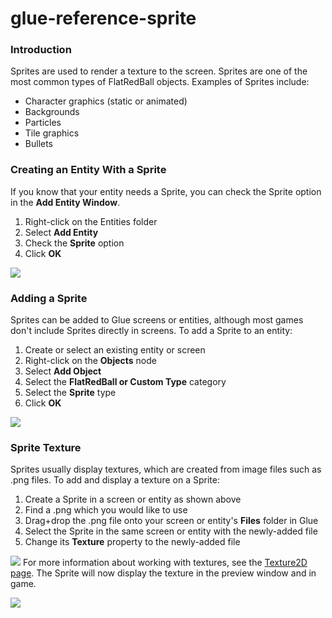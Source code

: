 # glue-reference-sprite

### Introduction

Sprites are used to render a texture to the screen. Sprites are one of the most common types of FlatRedBall objects. Examples of Sprites include:

* Character graphics (static or animated)
* Backgrounds
* Particles
* Tile graphics
* Bullets

### Creating an Entity With a Sprite

If you know that your entity needs a Sprite, you can check the Sprite option in the **Add Entity Window**.

1. Right-click on the Entities folder
2. Select **Add Entity**
3. Check the **Sprite** option
4. Click **OK**

![](../../../../media/2019-06-img\_5d18bae01c0a8.png)

### Adding a Sprite

Sprites can be added to Glue screens or entities, although most games don't include Sprites directly in screens. To add a Sprite to an entity:

1. Create or select an existing entity or screen
2. Right-click on the **Objects** node
3. Select **Add Object**
4. Select the **FlatRedBall or Custom Type** category
5. Select the **Sprite** type
6. Click **OK**

[![](../../../../media/2016-01-2019-05-02\_06-51-56.gif)](../../../../media/2016-01-2019-05-02\_06-51-56.gif)

### Sprite Texture

Sprites usually display textures, which are created from image files such as .png files. To add and display a texture on a Sprite:

1. Create a Sprite in a screen or entity as shown above
2. Find a .png which you would like to use
3. Drag+drop the .png file onto your screen or entity's **Files** folder in Glue
4. Select the Sprite in the same screen or entity with the newly-added file
5. Change its **Texture** property to the newly-added file

[![](../../../../media/2016-01-2019-05-02\_06-56-48-1.gif)](../../../../media/2016-01-2019-05-02\_06-56-48-1.gif) For more information about working with textures, see the [Texture2D page](../files/texture2d.md). The Sprite will now display the texture in the preview window and in game. &#x20;

![](../../../../media/2019-05-img\_5ccae9f711f3f.png)

